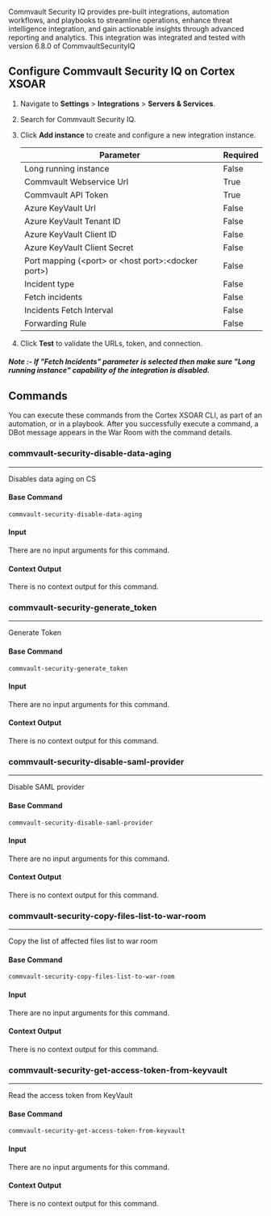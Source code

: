  Commvault Security IQ provides pre-built integrations, automation workflows, and playbooks to streamline operations, enhance threat intelligence integration, and gain actionable insights through advanced reporting and analytics.
This integration was integrated and tested with version 6.8.0 of CommvaultSecurityIQ

## Configure Commvault Security IQ on Cortex XSOAR

1. Navigate to **Settings** > **Integrations** > **Servers & Services**.
2. Search for Commvault Security IQ.
3. Click **Add instance** to create and configure a new integration instance.

   | **Parameter**| **Required**|
   | ---| ---|
   | Long running instance| False|
   | Commvault Webservice Url| True|
   | Commvault API Token| True|
   | Azure KeyVault Url| False|
   | Azure KeyVault Tenant ID| False|
   | Azure KeyVault Client ID| False|
   | Azure KeyVault Client Secret| False|
   | Port mapping (&lt;port&gt; or &lt;host port&gt;:&lt;docker port&gt;)| False|
   | Incident type| False|
   | Fetch incidents| False|
   | Incidents Fetch Interval| False|
   | Forwarding Rule| False|

4. Click **Test** to validate the URLs, token, and connection.

##### Note :- If "Fetch Incidents" parameter is selected then make sure "Long running instance" capability of the integration is disabled.

## Commands

You can execute these commands from the Cortex XSOAR CLI, as part of an automation, or in a playbook.
After you successfully execute a command, a DBot message appears in the War Room with the command details.

### commvault-security-disable-data-aging

***
Disables data aging on CS

#### Base Command

`commvault-security-disable-data-aging`

#### Input

There are no input arguments for this command.

#### Context Output

There is no context output for this command.
### commvault-security-generate_token

***
Generate Token

#### Base Command

`commvault-security-generate_token`

#### Input

There are no input arguments for this command.

#### Context Output

There is no context output for this command.
### commvault-security-disable-saml-provider

***
Disable SAML provider

#### Base Command

`commvault-security-disable-saml-provider`

#### Input

There are no input arguments for this command.

#### Context Output

There is no context output for this command.
### commvault-security-copy-files-list-to-war-room

***
Copy the list of affected files list to war room

#### Base Command

`commvault-security-copy-files-list-to-war-room`

#### Input

There are no input arguments for this command.

#### Context Output

There is no context output for this command.
### commvault-security-get-access-token-from-keyvault

***
Read the access token from KeyVault

#### Base Command

`commvault-security-get-access-token-from-keyvault`

#### Input

There are no input arguments for this command.

#### Context Output

There is no context output for this command.